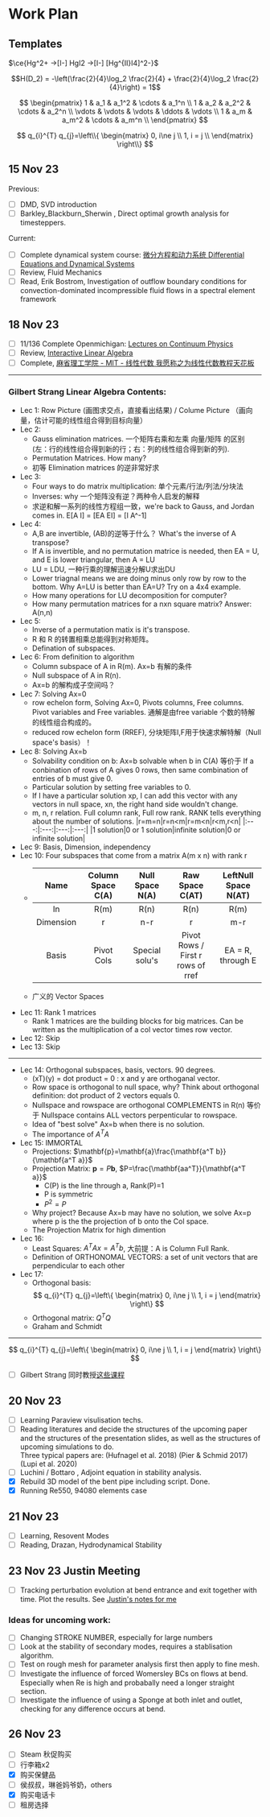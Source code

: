 # Work Plan
## Templates
$\ce{Hg^2+ ->[I-] HgI2 ->[I-] [Hg^{II}I4]^2-}$

$$H(D_2) = -\left(\frac{2}{4}\log_2 \frac{2}{4} + \frac{2}{4}\log_2 \frac{2}{4}\right) = 1$$
      
$$
  \begin{pmatrix}
  1 & a_1 & a_1^2 & \cdots & a_1^n \\
  1 & a_2 & a_2^2 & \cdots & a_2^n \\
  \vdots & \vdots & \vdots & \ddots & \vdots \\
  1 & a_m & a_m^2 & \cdots & a_m^n \\
  \end{pmatrix}
$$

$$
q_{i}^{T} q_{j}=\left\\{
\begin{matrix}
0, i\ne j \\
1, i =  j \\
\end{matrix}
\right\\}
$$

## 15 Nov 23
Previous:
- [ ] DMD, SVD introduction
- [ ] Barkley_Blackburn_Sherwin , Direct optimal growth analysis for timesteppers.

Current:
- [ ] Complete dynamical system course: [微分方程和动力系统 Differential Equations and Dynamical Systems]( https://www.bilibili.com/video/BV13e411N7Vt/?p=32&share_source=copy_web&vd_source=c7625a8fd7a15d5783e3cc2650543d45)
- [ ] Review, Fluid Mechanics
- [ ] Read, Erik Bostrom, Investigation of outflow boundary conditions for convection-dominated incompressible fluid flows in a spectral element framework

## 18 Nov 23
- [ ] 11/136 Complete Openmichigan: [Lectures on Continuum Physics](https://open.umich.edu/find/open-educational-resources/engineering/lectures-continuum-physics)
- [ ] Review, [Interactive Linear Algebra](https://textbooks.math.gatech.edu/ila/index.html)
- [ ] Complete, [麻省理工学院 - MIT - 线性代数 我愿称之为线性代数教程天花板](https://www.bilibili.com/video/BV16Z4y1U7oU/?spm_id_from=333.1007.top_right_bar_window_history.content.click&vd_source=87f333e21626c3c3bbbb43b6711d2d81)
---
 ### Gilbert Strang Linear Algebra Contents:
- Lec 1: Row Picture (画图求交点，直接看出结果) / Colume Picture （画向量，估计可能的线性组合得到目标向量）
- Lec 2:
  - Gauss elimination matrices. 一个矩阵右乘和左乘 向量/矩阵 的区别 (左：行的线性组合得到新的行；右：列的线性组合得到新的列).
  - Permutation Matrices. How many?
  - 初等 Elimination matrices 的逆非常好求 
- Lec 3:
  - Four ways to do matrix multiplication: 单个元素/行法/列法/分块法
  - Inverses: why 一个矩阵没有逆？两种令人启发的解释
  - 求逆和解一系列的线性方程组一致，we're back to Gauss, and Jordan comes in. E[A I] = [EA EI] = [I A^-1]
- Lec 4:
  - A,B are invertible, (AB)的逆等于什么？ What's the inverse of A transpose?
  - If A is invertible, and no permutation matrice is needed, then EA = U, and E is lower triangular, then A = LU
  - LU = LDU, 一种行乘的理解迅速分解U求出DU
  - Lower triagnal means we are doing minus only row by row to the bottom. Why A=LU is better than EA=U? Try on a 4x4 example.
  - How many operations for LU decomposition for computer?
  - How many permutation matrices for a nxn square matrix? Answer: A(n,n)
- Lec 5:
  - Inverse of a permutation matix is it's transpose.
  - R 和 R 的转置相乘总能得到对称矩阵。
  - Defination of subspaces.
- Lec 6: From definition to algorithm
  - Column subspace of A in R(m). Ax=b 有解的条件
  - Null subspace of A in R(n).
  - Ax=b 的解构成子空间吗？
- Lec 7: Solving Ax=0
  - row echelon form, Solving Ax=0, Pivots columns, Free columns. Pivot variables and Free variables. 通解是由free variable 个数的特解的线性组合构成的。
  - reduced row echelon form (RREF), 分块矩阵I,F用于快速求解特解（Null space's basis）！
- Lec 8: Solving Ax=b
  - Solvability condition on b: Ax=b solvable when b in C(A) 等价于 If a conbination of rows of A gives 0 rows, then same combination of entries of b must give 0.
  - Particular solution by setting free variables to 0.
  - If I have a particular solution xp, I can add this vector with any vectors in null space, xn, the right hand side wouldn't change.
  - m, n, r relation. Full column rank, Full row rank. RANK tells everything about the number of solutions.
       |r=m=n|r=n<m|r=m<n|r<m,r<n|
       |:---:|:---:|:---:|:---:|
       |1 solution|0 or 1 solution|infinite solution|0 or infinite solution|
- Lec 9: Basis, Dimension, independency
- Lec 10: Four subspaces that come from a matrix A(m x n) with rank r
  - |Name     |Column Space C(A)|Null Space N(A)|Raw Space C(AT)|LeftNull Space N(AT)|
    |:---:    |:---:            |:---:          |:---:                            |:---:               |
    |In       |R(m)             |R(n)           |R(n)                             |R(m)                |
    |Dimension|r                |n-r            |r                                |m-r                 |
    |Basis    |Pivot Cols       |Special solu's |Pivot Rows / First r rows of rref|EA = R, through E   |
      
  - 广义的 Vector Spaces
- Lec 11: Rank 1 matrices
  - Rank 1 matrices are the building blocks for big matrices. Can be written as the multiplication of a col vector times row vector.
- Lec 12: Skip
- Lec 13: Skip
---
- Lec 14: Orthogonal subspaces, basis, vectors. 90 degrees.
  - (xT)(y) = dot product = 0 : x and y are orthoganal vector.
  - Row space is orthogonal to null space, why? Think about orthogonal definition: dot product of 2 vectors equals 0.
  - Nullspace and rowspace are orthogonal COMPLEMENTS in R(n) 等价于 Nullspace contains ALL vectors perpenticular to rowspace.
  - Idea of "best solve" Ax=b when there is no solution.
  - The importance of $A^TA$
- Lec 15: IMMORTAL
  - Projections: $\mathbf{p}=\mathbf{a}\frac{\mathbf{a^T b}}{\mathbf{a^T a}}$
  - Projection Matrix: $\mathbf{p} = P \mathbf{b}$, $P=\frac{\mathbf{aa^T}}{\mathbf{a^T a}}$
    - C(P) is the line through a, Rank(P)=1
    - P is symmetric
    - $P^2=P$
  - Why project? Because Ax=b may have no solution, we solve Ax=p where p is the the projection of b onto the Col space.
  - The Projection Matrix for high dimention
- Lec 16:
  - Least Squares: $A^T Ax = A^T b$, 大前提：A is Column Full Rank.
  - Definition of ORTHONOMAL VECTORS: a set of unit vectors that are perpendicular to each other
- Lec 17:
  - Orthogonal basis:
$$
q_{i}^{T} q_{j}=\left\{
\begin{matrix}
0, i\ne j \\
1, i =  j
\end{matrix}
\right\}
$$
  - Orthogonal matrix: $Q^T Q$
  - Graham and Schmidt
---
$$
q_{i}^{T} q_{j}=\left\{
\begin{matrix}
0, i\ne j \\
1, i =  j
\end{matrix}
\right\}
$$
- [ ] Gilbert Strang 同时教授[这些课程](https://ocw.mit.edu/search/?q=Prof.+Gilbert+Strang)
## 20 Nov 23
- [ ] Learning Paraview visulisation techs.
- [ ] Reading literatures and decide the structures of the upcoming paper and the structures of the presentation slides, as well as the structures of upcoming simulations to do.<br>
      Three typical papers are: (Hufnagel et al. 2018) (Pier & Schmid 2017) (Lupi et al. 2020)
- [ ] Luchini / Bottaro , Adjoint equation in stability analysis.
- [x] Rebuild 3D model of the bent pipe including script. Done.
- [x] Running Re550, 94080 elements case
## 21 Nov 23
- [ ] Learning, Resovent Modes
- [ ] Reading, Drazan, Hydrodynamical Stability
## 23 Nov 23 Justin Meeting
- [ ] Tracking perturbation evolution at bend entrance and exit together with time. Plot the results. See [Justin's notes for me](https://github.com/FanruiC/LinuxSetup/blob/main/workplan/Fanrui.pdf)
### Ideas for uncoming work:
- [ ] Changing STROKE NUMBER, especially for large numbers
- [ ] Look at the stability of secondary modes, requires a stablisation algorithm.
- [ ] Test on rough mesh for parameter analysis first then apply to fine mesh.
- [ ] Investigate the influence of forced Womersley BCs on flows at bend. Especially when Re is high and probabally need a longer straight section.
- [ ] Investigate the influence of using a Sponge at both inlet and outlet, checking for any difference occurs at bend.
## 26 Nov 23
- [ ] Steam 秋促购买
- [ ] 行李箱x2
- [x] 购买保健品
- [ ] 侯叔叔，琳爸妈爷奶，others
- [x] 购买电话卡
- [ ] 租房选择
